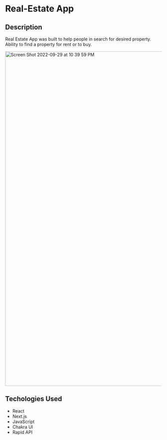 # Real-Estate App

## Description

Real Estate App was built to help people in search for desired property. Ability to find a property for rent or to buy.



<img width="1073" alt="Screen Shot 2022-09-29 at 10 39 59 PM" src="https://user-images.githubusercontent.com/89114955/193178545-a6a82b78-ecb4-4a66-bdf7-383dfe659c7d.png">

## Techologies Used

* React
* Next.js
* JavaScript
* Chakra UI
* Rapid API